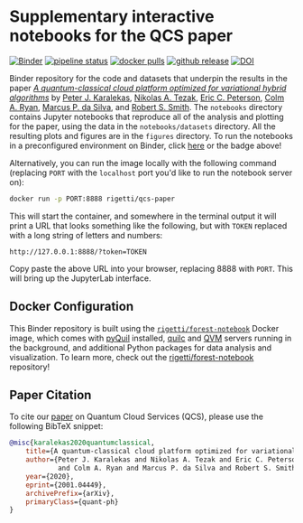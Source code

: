 Supplementary interactive notebooks for the QCS paper
=====================================================

[![Binder](https://mybinder.org/badge_logo.svg)][binder]
[![pipeline status][gitlab-badge]][gitlab-project]
[![docker pulls][docker-badge]][docker-image]
[![github release][github-badge]][github-release]
[![DOI](https://zenodo.org/badge/DOI/10.5281/zenodo.3606735.svg)][zenodo]

Binder repository for the code and datasets that underpin the results in the paper
[*A quantum-classical cloud platform optimized for variational hybrid algorithms*][paper]
by [Peter J. Karalekas][peter], [Nikolas A. Tezak][nikt], [Eric C. Peterson][eric],
[Colm A. Ryan][colm], [Marcus P. da Silva][marcus], and [Robert S. Smith][robert].
The `notebooks` directory contains Jupyter notebooks that reproduce all of the analysis
and plotting for the paper, using the data in the `notebooks/datasets` directory. All the
resulting plots and figures are in the `figures` directory. To run the notebooks in a
preconfigured environment on Binder, click [here][binder] or the badge above!

Alternatively, you can run the image locally with the following command (replacing `PORT`
with the `localhost` port you'd like to run the notebook server on):

```bash
docker run -p PORT:8888 rigetti/qcs-paper
```

This will start the container, and somewhere in the terminal output it will print a URL that
looks something like the following, but with `TOKEN` replaced with a long string of letters
and numbers:

```
http://127.0.0.1:8888/?token=TOKEN
```

Copy paste the above URL into your browser, replacing 8888 with `PORT`. This will bring up the
JupyterLab interface.

## Docker Configuration

This Binder repository is built using the [`rigetti/forest-notebook`][forest-notebook] Docker
image, which comes with [pyQuil][pyquil] installed, [quilc][quilc] and [QVM][qvm] servers running
in the background, and additional Python packages for data analysis and visualization. To learn
more, check out the [rigetti/forest-notebook][forest-notebook-repo] repository!

## Paper Citation

To cite our [paper][paper] on Quantum Cloud Services (QCS), please use the following BibTeX snippet:

```bibtex
@misc{karalekas2020quantumclassical,
    title={A quantum-classical cloud platform optimized for variational hybrid algorithms},
    author={Peter J. Karalekas and Nikolas A. Tezak and Eric C. Peterson
            and Colm A. Ryan and Marcus P. da Silva and Robert S. Smith},
    year={2020},
    eprint={2001.04449},
    archivePrefix={arXiv},
    primaryClass={quant-ph}
}
```

[binder]: https://mybinder.org/v2/gh/rigetti/qcs-paper/master?urlpath=lab/tree/Welcome.ipynb
[colm]: https://github.com/caryan
[docker-badge]: https://img.shields.io/docker/pulls/rigetti/qcs-paper.svg
[docker-image]: https://hub.docker.com/r/rigetti/qcs-paper
[forest-notebook]: https://hub.docker.com/r/rigetti/forest-notebook
[forest-notebook-repo]: https://github.com/rigetti/forest-notebook
[github-badge]: https://img.shields.io/github/v/release/rigetti/qcs-paper
[github-release]: https://github.com/rigetti/qcs-paper/releases
[gitlab-badge]: https://gitlab.com/rigetti/forest/qcs-paper/badges/master/pipeline.svg
[gitlab-project]: https://gitlab.com/rigetti/forest/qcs-paper/commits/master
[eric]: https://github.com/ecpeterson
[marcus]: https://github.com/marcusps
[nikt]: https://github.com/ntezak
[paper]: https://scirate.com/arxiv/2001.04449
[peter]: https://github.com/karalekas
[pyquil]: https://github.com/rigetti/pyquil
[quilc]: https://github.com/rigetti/quilc
[qvm]: https://github.com/rigetti/qvm
[robert]: https://github.com/stylewarning
[zenodo]: https://doi.org/10.5281/zenodo.3606735
